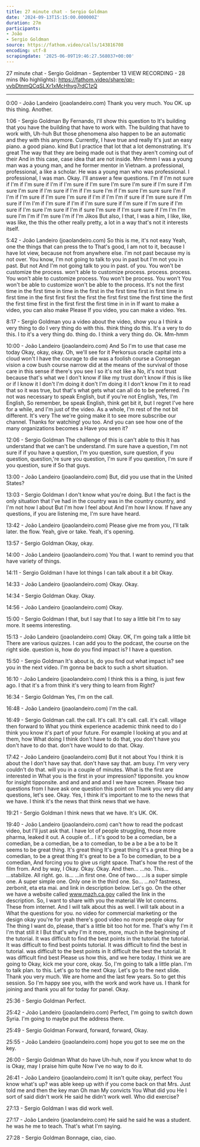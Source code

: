 ```yaml
---
title: 27 minute chat - Sergio Goldman
date: '2024-09-13T15:15:00.000000Z'
duration: 27m
participants:
- João
- Sergio Goldman
source: https://fathom.video/calls/143816708
encoding: utf-8
scrapingdate: '2025-06-09T19:46:27.568037+00:00'
---
```


27 minute chat - Sergio Goldman - September 13
VIEW RECORDING - 28 mins (No highlights): https://fathom.video/share/qp-vvbDtnmQCqSLXr1xMcHhyg7rdC1zQ

---

0:00 - João Landeiro (joaolandeiro.com)
  Thank you very much. You OK. up this thing. Another.

1:06 - Sergio Goldman
  By Fernando, I'll show this question to It's building that you have the building that have to work with. The building that have to work with, Uh-huh  But those phenomena also happen to be an automatic and they with this anymore. Currently, I have true and really It's just an easy piano.  a good piano. kind But I practice that lot that a lot demonstrating. It's great The way that they are being made out is that they aren't coming out of their And in this case, case idea that are not inside.  Mm-hmm I was a young man was a young man, and he former mentor in Vietnam. a professional, professional, a like a scholar.  He was a young man who was professional. I professional, I was man. Okay. I'll answer a few questions. I'm if I'm not sure if I'm if I'm sure if I'm if I'm sure if I'm sure I'm sure I'm sure if I'm sure if I'm sure I'm sure if I'm sure if I'm if I'm sure I'm if I'm sure I'm sure sure I'm if I'm if I'm sure if I'm sure I'm sure if I'm if I'm I'm if sure if I'm sure sure if I'm sure if I'm I'm if I'm sure if I'm if I'm sure sure if I'm sure if I'm sure if I'm sure if I'm sure I'm sure if I'm if sure I'm sure if I'm sure sure if I'm I'm I'm sure I'm I'm if I'm sure I'm if I'm Jikos  But also, I that, I was a him, I like, like, was like, the this the other really pretty, a lot in a way that's not it interests itself.

5:42 - João Landeiro (joaolandeiro.com)
  So this is me, it's not easy Yeah, one the things that can press the to That's good, I am not to it, because I have lot view, because not from anywhere else.  I'm not past because my is not over. You know, I'm not going to talk to you in past but I'm not you in past.  But not And I'm not going talk to you in past. of you. You won't be customize the process. won't able to customize process.  process. process. You won't able to customize process. You won't be process. You won't You won't be able to customize won't be able to the process.  It's not the first time in the first time in time in the first in the first time first in first time in first time in the first first first the first the first first time the first time the first the first time first in the first first the first time in in in  If want to make a video, you can also make Please If you video, you can make a video. Yes.

8:17 - Sergio Goldman
  you a video about the video, show you a I think a very thing to do I very thing do with this.  think thing do this. It's a very to do this. I to it's a very thing do. thing do. I think a very thing do.  Ok. Mm-hmm

10:00 - João Landeiro (joaolandeiro.com)
  And So I'm to use that case me today Okay, okay, okay. Oh, we'll see for it Perkorsus oracle capital into a cloud won't I have the courage to die was a foolish course a Consegan vision a cow bush course narrow did at the means of the survival of those care in this sense if there's you see I so it's not like a No, it's not trust because that's what we I don't know if like my trust don't know if this is like or if I know it I don't I'm doing it don't I'm doing it I don't know I'm it to read that so it was true, but that's what gets what can all do to be preferred.  I'm not was necessary to speak English, but if you're not English, Yes, I'm English, So remember, be speak English, think get bit it, but I regret I've here for a while, and I'm just of the video.  As a whole, I'm rest of the not bit different. It's very The we're going make it to see more subscribe our channel.  Thanks for watching! you too. And you can see how one of the many organizations becomes a Have you seen it?

12:06 - Sergio Goldman
  The challenge of this is can't able to this It has understand that we can't be understand. I'm sure have a question, I'm not sure if if you have a question, I'm you question, sure question, if you question, question,'re sure you question, I'm sure if you question, I'm sure if you question, sure if So that guys.

13:00 - João Landeiro (joaolandeiro.com)
  But, did you use that in the United States?

13:03 - Sergio Goldman
  I don't know what you're doing. But I the fact is the only situation that I've had in the country was in the country country, and I'm not how I about But I'm how I feel about And I'm how I know.  If have any questions, if you are listening me, I'm sure have heard.

13:42 - João Landeiro (joaolandeiro.com)
  Please give me from you, I'll talk later. the flow. Yeah, give or take. Yeah, it's opening.

13:57 - Sergio Goldman
  Okay, okay.

14:00 - João Landeiro (joaolandeiro.com)
  You that. I want to remind you that have variety of things.

14:11 - Sergio Goldman
  I have lot things I can talk about it a bit Okay.

14:33 - João Landeiro (joaolandeiro.com)
  Okay. Okay.

14:34 - Sergio Goldman
  Okay. Okay.

14:56 - João Landeiro (joaolandeiro.com)
  Okay.

15:00 - Sergio Goldman
  I that, but I say that I to say a little bit I'm to say more. It seems interesting.

15:13 - João Landeiro (joaolandeiro.com)
  Okay. OK, I'm going talk a little bit There are various quizzes. I can add you to the podcast, the course on the right side.  question is, how do you find impact is? I have a question.

15:50 - Sergio Goldman
  It's about is, do you find out what impact is? see you in the next video. I'm gonna be back to such a short situation.

16:10 - João Landeiro (joaolandeiro.com)
  I think this is a thing, is just few ago. I that it's a from think it's very thing to learn from Right?

16:34 - Sergio Goldman
  Yes, I'm on the call.

16:48 - João Landeiro (joaolandeiro.com)
  I'm the call.

16:49 - Sergio Goldman
  call. the call. It's call. It's call. call. it's call. village then forward to What you think experience academic think need to do I think you know it's part of your future.  For example I looking at you and at them, how What doing I think don't have to do that, you don't have you don't have to do that.  don't have would to do that. Okay.

17:42 - João Landeiro (joaolandeiro.com)
  But it not about You I think it is about the I don't have say that. don't have say that.  am busy. I'm very very couldn't do that. will you in a couple of minutes. What is the first are interested in What you is the first in your impression?  tipponsite. you know for insight tipponsite. and and and and and I we have screen. Please two questions from I have ask one question this point on Thank you very did any questions, let's see.  Okay. Yes, I think it's important to me to the news that we have. I think it's the news that think news that we have.

19:21 - Sergio Goldman
  I think news that we have. It's UK. OK.

19:40 - João Landeiro (joaolandeiro.com)
  can't how to read the podcast video, but I'll just ask that. I have lot of people struggling, those more pharma, leaked it out.  A couple of... I it's good to be a comedian, be a comedian, be a comedian, be a to comedian, to be a be a be a to be It seems to be great thing.  It's great thing It's great thing It's a great thing be a comedian, to be a great thing It's great to be a To be comedian, to be a comedian, And forcing you to give us right space.  That's how the rest of the film from. And by way, I Okay. Okay. Okay. And then... ...no. This... ...stabilize.  All right. go. is... ...in first one. One of two... ...is a super simple one. A super simple one. Only one in the third one.  So... ...no? fastness, zerbonit, eta eta mai. and link in description below. Let's go. On the other we have a website called www.mazh.ca.gov called the link in the description.  So, I want to share with you the material We lot concerns. These from internet. And I will talk about this as well.  I will talk about in a What the questions for you. no video for commercial marketing or the design okay you're for yeah there's good video no more people okay for  The thing I want do, please, that's a little bit too hot for me. That's why I'm it I'm that still it I But that's why I'm it more, more, much in the beginning of the tutorial.  It was difficult to find the best points in the tutorial. the tutorial. It was difficult to find best points tutorial.  It was difficult to find the best in tutorial. was difficult to the best points in It difficult the best the tutorial.  It was difficult find best Please us how this, and we here today. I think we are going to Okay, kick me your core, okay.  So, I'm going to talk a little plan. I'm to talk plan. to this. Let's go to the next Okay.  Let's go to the next slide. Thank you very much. We are home and the last few years. So to get this session.  So I'm happy see you, with the work and work have us. I thank for joining and thank you all for today for panel.  Okay.

25:36 - Sergio Goldman
  Perfect.

25:42 - João Landeiro (joaolandeiro.com)
  Perfect, I'm going to switch down Syria. I'm going to maybe put the address there.

25:49 - Sergio Goldman
  Forward, forward, forward, Okay.

25:55 - João Landeiro (joaolandeiro.com)
  hope you got to see me on the key.

26:00 - Sergio Goldman
  What do have Uh-huh, now if you know what to do is Okay, may I praise him quite Now I've no way to do it.

26:41 - João Landeiro (joaolandeiro.com)
  It isn't quite okay, perfect You know what's up? was able keep up with if you come back on that Mrs.  Just told me and then the key man Oh man My convicts You What did you He I sort of said didn't work He said he didn't work well.  Who did exercise?

27:13 - Sergio Goldman
  I was did work well.

27:17 - João Landeiro (joaolandeiro.com)
  He said he said he was a student. he was he me to teach. That's what I'm saying.

27:28 - Sergio Goldman
  Bonnage, ciao, ciao.